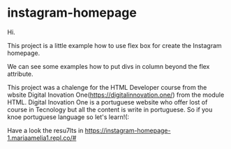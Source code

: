 # instagram-homepage
Hi.

This project is a little example how to use flex box for create the Instagram homepage.

We can see some examples how to put divs in column beyond the flex attribute.

This project was a chalenge for the HTML Developer course from the wbsite Digital Inovation One(https://digitalinnovation.one/) from the module HTML.
Digital Inovation One is a portuguese website who offer lost of course in Tecnology but all the content is write in portuguese. 
So if you knoe portuguese language so let's learn!(:


Have a look the resu7lts in https://instagram-homepage-1.mariaamelia1.repl.co/#
